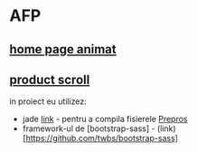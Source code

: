 # AFP

## [home page animat](https://rawgit.com/cromozooom/afp/master/dev%20afp/v02/index.html)
## [product scroll](https://rawgit.com/cromozooom/afp/master/dev%20afp/v01/prod.html)

in proiect eu utilizez:
- jade [link](http://jade-lang.com/) - pentru a compila fisierele [Prepros](https://prepros.io/)
- framework-ul de [bootstrap-sass] - (link)[https://github.com/twbs/bootstrap-sass]
